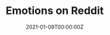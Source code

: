 ---
title: Emotions on Reddit
summary: 'Emotion classification on Reddit comments using BERT-base finetuned on GoEmotions dataset. Studied relationships between emotions expressed and upvotes given.'
date: '2021-01-09T00:00:00Z'

# Optional external URL for project (replaces project detail page).
external_link: 'https://github.com/ShriyaA/reddit-emotions'

image:
  caption: Photo from Unsplash
  focal_point: Smart

#links:
# - icon: twitter
#    icon_pack: fab
#    name: Follow
#    url: https://twitter.com/georgecushen
url_code: ''
url_pdf: ''
url_slides: ''
url_video: ''

# Slides (optional).
#   Associate this project with Markdown slides.
#   Simply enter your slide deck's filename without extension.
#   E.g. `slides = "example-slides"` references `content/slides/example-slides.md`.
#   Otherwise, set `slides = ""`.
# slides: example
---